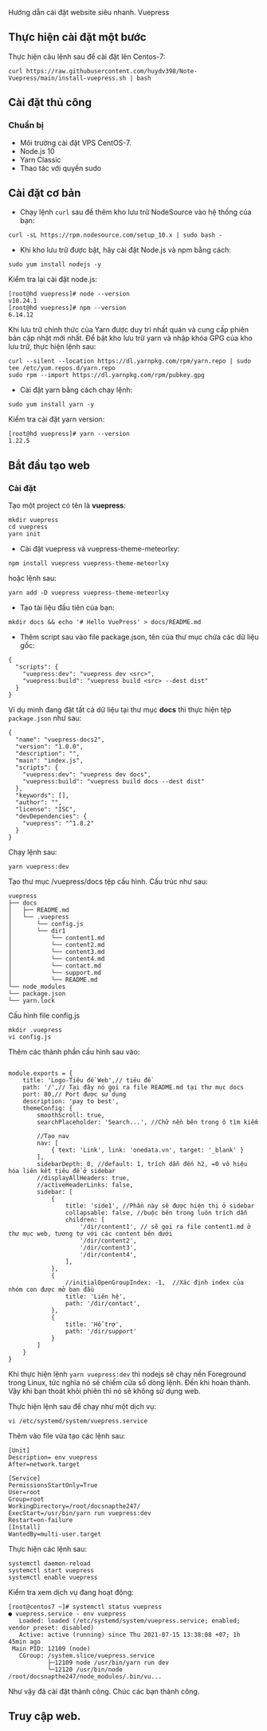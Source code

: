 Hướng dẫn cái đặt website siêu nhanh. Vuepress

## Thực hiện cài đặt một bước
Thực hiện câu lệnh sau để cài đặt lên Centos-7:

`curl https://raw.githubusercontent.com/huydv398/Note-Vuepress/main/install-vuepress.sh | bash `

##  Cài đặt thủ công
### Chuẩn bị
* Môi trường cài đặt VPS CentOS-7.
* Node.js 10
* Yarn Classic
* Thao tác với quyền sudo
## Cài đặt cơ bản
* Chạy lệnh `curl` sau để thêm kho lưu trữ NodeSource vào hệ thống của bạn:
```
curl -sL https://rpm.nodesource.com/setup_10.x | sudo bash -
```

* Khi kho lưu trữ được bật, hãy cài đặt Node.js và npm bằng cách:
```
sudo yum install nodejs -y
```

Kiểm tra lại cài đặt node.js:
```
[root@hd vuepress]# node --version
v10.24.1
[root@hd vuepress]# npm --version
6.14.12
```

Khi lưu trữ chính thức của Yarn được duy trì nhất quán và cung cấp phiên bản cập nhật mới nhất. Để bật kho lưu trữ yarn và nhập khóa GPG của kho lưu trữ, thực hiện lệnh sau:
```
curl --silent --location https://dl.yarnpkg.com/rpm/yarn.repo | sudo tee /etc/yum.repos.d/yarn.repo
sudo rpm --import https://dl.yarnpkg.com/rpm/pubkey.gpg
```

* Cài đặt yarn bằng cách chạy lệnh:
```
sudo yum install yarn -y
```

Kiểm tra cài đặt yarn version:
```
[root@hd vuepress]# yarn --version
1.22.5
```
## Bắt đầu tạo web
### Cài đặt
Tạo một project có tên là **vuepress**:

```
mkdir vuepress
cd vuepress
yarn init
```

* Cài đặt vuepress và vuepress-theme-meteorlxy:
```
npm install vuepress vuepress-theme-meteorlxy
```

hoặc lệnh sau:
```
yarn add -D vuepress vuepress-theme-meteorlxy
```
* Tạo tài liệu đầu tiên của bạn:
```
mkdir docs && echo '# Hello VuePress' > docs/README.md
```
* Thêm script sau vào file package.json, tên của thư mục chứa các dữ liệu gốc:
```
{
  "scripts": {
    "vuepress:dev": "vuepress dev <src>",
    "vuepress:build": "vuepress build <src> --dest dist"
  }
}
```
Ví dụ mình đang đặt tất cả dữ liệu tại thư mục **docs** thì thực hiện tệp `package.json` như sau:
```
{
  "name": "vuepress-docs2",
  "version": "1.0.0",
  "description": "",
  "main": "index.js",
  "scripts": {
    "vuepress:dev": "vuepress dev docs",
    "vuepress:build": "vuepress build docs --dest dist"
  },
  "keywords": [],
  "author": "",
  "license": "ISC",
  "devDependencies": {
    "vuepress": "^1.8.2"
  }
}

```

Chạy lệnh sau:
```
yarn vuepress:dev
```

Tạo thư mục /vuepress/docs tệp cấu hình. Cấu trúc như sau:
```
vuepress
├── docs
│   ├── README.md
│   └── .vuepress
│       └── config.js
│       └── dir1
│           └── content1.md
│           └── content2.md
│           └── content3.md
│           └── content4.md
│           └── contact.md
│           └── support.md
│           └── README.md
└── node_modules
└── package.json
└── yarn.lock
```

Cấu hình file config.js

```cd ~/vuepress/docs
mkdir .vuepress
vi config.js
```
Thêm các thành phần cấu hình sau vào:
```

module.exports = {
    title: 'Logo-Tiêu đề Web',// tiêu đề
    path: '/',// Tại đây nó gọi ra file README.md tại thư mục docs
    port: 80,// Port được sử dụng
    description: 'pay to best',
    themeConfig: {
        smoothScroll: true,
        searchPlaceholder: 'Search...', //Chữ nền bên trong ô tìm kiếm

        //Tạo nav
        nav: [
            { text: 'Link', link: 'onedata.vn', target: '_blank' }
        ],
        sidebarDepth: 0, //default: 1, trích dẫn đến h2, =0 vô hiệu hóa liên kết tiêu đề ở sidebar
        //displayAllHeaders: true,
        //activeHeaderLinks: false,
        sidebar: [
            {
                title: 'side1', //Phần này sẽ được hiện thị ở sidebar
                collapsable: false, //buộc bên trong luôn trích dẫn 
                children: [
                    '/dir/content1', // sẽ gọi ra file content1.md ở thư mục web, tương tự với các content bên dưới
                    '/dir/content2',
                    '/dir/content3',
                    '/dir/content4',
                ],
            },
            {
                //initialOpenGroupIndex: -1,  //Xác định index của nhóm con được mở ban đầu
                title: 'Liên hệ',
                path: '/dir/contact',            
            },
            {
                title: 'Hỗ trợ',
                path: '/dir/support'
            }
        ]
    }
}
```


Khi thực hiện lệnh `yarn vuepress:dev` thì nodejs sẽ chạy nền Foreground trong Linux, tức nghĩa nó sẽ chiếm cửa sổ dòng lệnh. Đến khi hoàn thành. Vậy khi bạn thoát khỏi phiên thì nó sẽ không sử dụng web.


Thực hiện lệnh sau để chạy như một dịch vụ:

`vi /etc/systemd/system/vuepress.service`

Thêm vào file vừa tạo các lệnh sau:
```
[Unit]
Description= env vuepress
After=network.target

[Service]
PermissionsStartOnly=True
User=root
Group=root
WorkingDirectory=/root/docsnapthe247/
ExecStart=/usr/bin/yarn run vuepress:dev
Restart=on-failure
[Install]
WantedBy=multi-user.target
```

Thực hiện các lệnh sau:
```
systemctl daemon-reload
systemctl start vuepress
systemctl enable vuepress
```

Kiểm tra xem dịch vụ đang hoạt động:

```
[root@centos7 ~]# systemctl status vuepress
● vuepress.service - env vuepress
   Loaded: loaded (/etc/systemd/system/vuepress.service; enabled; vendor preset: disabled)
   Active: active (running) since Thu 2021-07-15 13:38:08 +07; 1h 45min ago
 Main PID: 12109 (node)
   CGroup: /system.slice/vuepress.service
           ├─12109 node /usr/bin/yarn run dev
           └─12120 /usr/bin/node /root/docsnapthe247/node_modules/.bin/vu...

```

Như vậy đã cài đặt thành công. Chúc các bạn thành công.

## Truy cập web.
